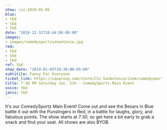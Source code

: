 ```yaml
---
show: csz-2019-01-05
blue:
- tbd
- tbd
- tbd
date: "2018-12-31T16:44:08-06:00"
images:
- images/comedysportzsanantonio.jpg
red:
- tbd
- tbd
- tbd
ref: tbd
show_date: "2019-01-05T19:30:00-05:00"
subtitile: Funny For Everyone
ticket_link: https://squareup.com/store/CSz-SanAntonio/item/comedysportz-saturday-night-15
title: 7:30 PM Saturday Jan. 5th - ComedySportz Main Event
voice: tbd
janis: tbd
---
```


It's our ComedySportz Main Event! Come out and see the Bexars in Blue battle it out with the Punslingers in Red, in a battle for laughs, glory, and fabulous points. The show starts at 7:30, so get here a bit early to grab a snack and find your seat. All shows are also BYOB.
